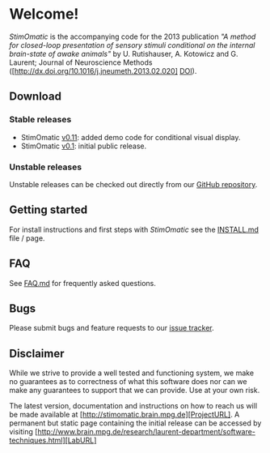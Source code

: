 # Welcome! #

*StimOmatic* is the accompanying code for the 2013 publication *"A method for closed-loop presentation of sensory stimuli conditional on the internal brain-state of awake animals"* by U. Rutishauser, A. Kotowicz and G. Laurent; Journal of Neuroscience Methods ([http://dx.doi.org/10.1016/j.jneumeth.2013.02.020] [DOI]).

## Download ##
### Stable releases ###
- StimOmatic [v0.11][v0.11]: added demo code for conditional visual display.
- StimOmatic [v0.1][v0.1]: initial public release.  

### Unstable releases ###
Unstable releases can be checked out directly from our [GitHub repository][repo].

## Getting started ##
For install instructions and first steps with *StimOmatic* see the [INSTALL.md](INSTALL.md) file / page.  

## FAQ ##
See [FAQ.md](FAQ.md) for frequently asked questions.

## Bugs ##
Please submit bugs and feature requests to our [issue tracker][Bugs].

## Disclaimer ##
While we strive to provide a well tested and functioning system, we make no guarantees as to correctness of what this software does nor can we make any guarantees to support that we can provide. Use at your own risk.  

The latest version, documentation and instructions on how to reach us will be made available at [http://stimomatic.brain.mpg.de][ProjectURL]. A permanent but static page containing the initial release can be accessed by visiting [http://www.brain.mpg.de/research/laurent-department/software-techniques.html][LabURL]

[v0.11]: https://github.com/StimOmatic/StimOmatic/archive/v0.11.zip
[v0.1]: https://github.com/StimOmatic/StimOmatic/archive/v0.1.zip
[repo]: https://github.com/StimOmatic/StimOmatic
[DOI]: http://dx.doi.org/10.1016/j.jneumeth.2013.02.020
[LabURL]: http://www.brain.mpg.de/research/laurent-department/software-techniques.html
[ProjectURL]: http://stimomatic.brain.mpg.de/
[Bugs]: https://github.com/StimOmatic/StimOmatic/issues
